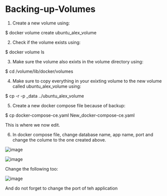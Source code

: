 # Backing-up-Volumes

1. Create a new volume using: 

$ docker volume create ubuntu_alex_volume

2. Check if the volume exists using:

$ docker volume ls

3. Make sure the volume also exixts in the volume directory using:

$ cd /volume/lib/docker/volumes

4. Make sure to copy everything in your exixting volume to the new volume called ubuntu_alex_volume using:

$ cp -r -p _data ../ubuntu_alex_volume

5. Create a new docker compose file because of backup:

$ cp docker-compose-ce.yaml New_docker-compose-ce.yaml

This is where we now edit.

6. In docker compose file, change database name, app name, port and change the colume to the one created above.

![image](https://user-images.githubusercontent.com/99332618/234854339-9cb16d01-7b6b-4d69-9e15-b73c4e02397c.png)

![image](https://user-images.githubusercontent.com/99332618/234854572-f6763710-f420-422e-a6f7-a8b9732aaf69.png)

Change the following too:

![image](https://user-images.githubusercontent.com/99332618/234855082-1012f8ee-09cf-40dd-8dbd-f0c7aef80bcd.png)

And do not forget to change the port of teh application

